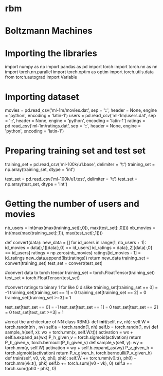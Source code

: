 # rbm
# Boltzmann Machines

# Importing the libraries
import numpy as np
import pandas as pd
import torch
import torch.nn as nn
import torch.nn.parallel
import torch.optim as optim
import torch.utils.data
from torch.autograd import Variable

# Importing  dataset
movies = pd.read_csv('ml-1m/movies.dat', sep = '::', header = None, engine = 'python', encoding = 'latin-1')
users = pd.read_csv('ml-1m/users.dat', sep = '::', header = None, engine = 'python', encoding = 'latin-1')
ratings = pd.read_csv('ml-1m/ratings.dat', sep = '::', header = None, engine = 'python', encoding = 'latin-1')

# Preparing  training set and  test set
training_set = pd.read_csv('ml-100k/u1.base', delimiter = '\t')
training_set = np.array(training_set, dtype = 'int')

test_set = pd.read_csv('ml-100k/u1.test', delimiter = '\t')
test_set = np.array(test_set, dtype = 'int')

# Getting the number of users and movies
nb_users = int(max(max(training_set[:,0]), max(test_set[:,0])))
nb_movies = int(max(max(training_set[:,1]), max(test_set[:,1])))

def convert(data):
    new_data = []
    for id_users in range(1, nb_users + 1):
        id_movies = data[:,1][data[:,0] == id_users]
        id_ratings = data[:,2][data[:,0] == id_users]
        ratings = np.zeros(nb_movies)
        ratings[id_movies - 1] = id_ratings
        new_data.append(list(ratings))
    return new_data
training_set = convert(training_set)
test_set = convert(test_set)

#convert data to torch tensor
training_set = torch.FloatTensor(training_set)
test_set = torch.FloatTensor(test_set)

#convert ratings to binary 1 for like 0 dislike
training_set[training_set == 0] = -1
training_set[training_set == 1] = 0
training_set[training_set == 2] = 0
training_set[training_set >=3] = 1

test_set[test_set == 0] = -1
test_set[test_set == 1] = 0
test_set[test_set == 2] = 0
test_set[test_set >=3] = 1

#creat the architecture of NN
class RBM():
    def __init__(self, nv, nh):
        self.W = torch.randn(nh , nv)
        self.a = torch.randn(1, nh)
        self.b = torch.randn(1, nv)
    def sample_h(self, x):
        wx = torch.mm(x, self.W.t())
        activation = wx + self.a.expand_as(wx)
        P_h_given_v = torch.sigmoid(activation)
        return P_h_given_v, torch.bernoulli(P_h_given_v)
    def sample_v(self, y):
        wy = torch.mm(y, self.W)
        activation = wy + self.b.expand_as(wy)
        P_v_given_h = torch.sigmoid(activation)
        return P_v_given_h, torch.bernoulli(P_v_given_h)
    def train(self, v0, vk, ph0, phk):
        self.W += torch.mm(v0.t(), ph0) - torch.mm(vk.t(), phk)
        self.b += torch.sum((v0 - vk), 0)
        self.a += torch.sum((ph0 - phk), 0)
